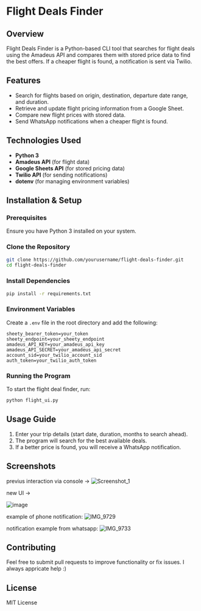 # Flight Deals Finder

## Overview
Flight Deals Finder is a Python-based CLI tool that searches for flight deals using the Amadeus API and compares them with stored price data to find the best offers. If a cheaper flight is found, a notification is sent via Twilio.

## Features
- Search for flights based on origin, destination, departure date range, and duration.
- Retrieve and update flight pricing information from a Google Sheet.
- Compare new flight prices with stored data.
- Send WhatsApp notifications when a cheaper flight is found.

## Technologies Used
- **Python 3**
- **Amadeus API** (for flight data)
- **Google Sheets API** (for stored pricing data)
- **Twilio API** (for sending notifications)
- **dotenv** (for managing environment variables)

## Installation & Setup
### Prerequisites
Ensure you have Python 3 installed on your system.

### Clone the Repository
```bash
git clone https://github.com/yourusername/flight-deals-finder.git
cd flight-deals-finder
```

### Install Dependencies
```bash
pip install -r requirements.txt
```

### Environment Variables
Create a `.env` file in the root directory and add the following:
```
sheety_bearer_token=your_token
sheety_endpoint=your_sheety_endpoint
amadeus_API_KEY=your_amadeus_api_key
amadeus_API_SECRET=your_amadeus_api_secret
account_sid=your_twilio_account_sid
auth_token=your_twilio_auth_token
```

### Running the Program
To start the flight deal finder, run:
```bash
python flight_ui.py
```

## Usage Guide
1. Enter your trip details (start date, duration, months to search ahead).
2. The program will search for the best available deals.
3. If a better price is found, you will receive a WhatsApp notification.

## Screenshots
previus interaction via console ->
![Screenshot_1](https://github.com/user-attachments/assets/7b4c7b20-5f7c-4078-9e3b-00ee12543959)

new UI -> 

![image](https://github.com/user-attachments/assets/63e16ed6-c18a-428c-8a58-abcb3d186084)

example of phone notification:
![IMG_9729](https://github.com/user-attachments/assets/76ec0a63-9b8a-47d4-b4ad-be7d904620b6)

notification example from whatsapp:
![IMG_9733](https://github.com/user-attachments/assets/c3a9ea70-edaf-4bcf-a64f-a9fe0075ed1c)

## Contributing
Feel free to submit pull requests to improve functionality or fix issues. I always appricate help :)

## License
MIT License

